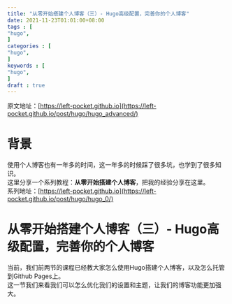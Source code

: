 ```yaml
---
title: "从零开始搭建个人博客（三）- Hugo高级配置，完善你的个人博客"
date: 2021-11-23T01:01:00+08:00
tags : [
"hugo",
]
categories : [
"hugo",
]
keywords : [
"hugo",
]
draft : true
---
```


原文地址：[https://left-pocket.github.io](https://left-pocket.github.io/post/hugo/hugo_advanced/)

# 背景
使用个人博客也有一年多的时间，这一年多的时候踩了很多坑，也学到了很多知识。  
这里分享一个系列教程：**从零开始搭建个人博客**，把我的经验分享在这里。  
系列地址：[https://left-pocket.github.io](https://left-pocket.github.io/post/hugo/hugo_0/)

# 从零开始搭建个人博客（三）- Hugo高级配置，完善你的个人博客

当前，我们前两节的课程已经教大家怎么使用Hugo搭建个人博客，以及怎么托管到Github Pages上。  
这一节我们来看我们可以怎么优化我们的设置和主题，让我们的博客功能更加强大。

